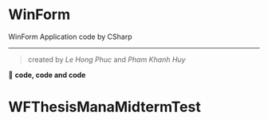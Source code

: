 # WinForm
WinForm Application code by CSharp

***
> created by *Le Hong Phuc* and *Pham Khanh Huy*

🌻 **code, code and code**
# WFThesisManaMidtermTest
